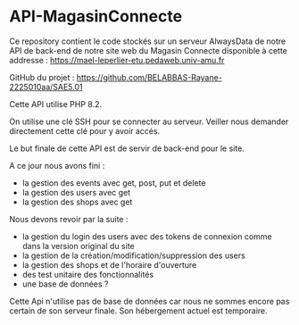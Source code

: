 # API-MagasinConnecte

Ce repository contient le code stockés sur un serveur AlwaysData de notre API de back-end de notre site web du Magasin Connecte disponible à cette addresse : https://mael-leperlier-etu.pedaweb.univ-amu.fr

GitHub du projet : https://github.com/BELABBAS-Rayane-2225010aa/SAE5.01

Cette API utilise PHP 8.2.

On utilise une clé SSH pour se connecter au serveur. Veiller nous demander directement cette clé pour y avoir accés.

Le but finale de cette API est de servir de back-end pour le site.

A ce jour nous avons fini :
* la gestion des events avec get, post, put et delete
* la gestion des users avec get
* la gestion des shops avec get

Nous devons revoir par la suite :
* la gestion du login des users avec des tokens de connexion comme dans la version original du site
* la gestion de la création/modification/suppression des users
* la gestion des shops et de l'horaire d'ouverture
* des test unitaire des fonctionnalités
* une base de données ?

Cette Api n'utilise pas de base de données car nous ne sommes encore pas certain de son serveur finale. Son hébergement actuel est temporaire.
